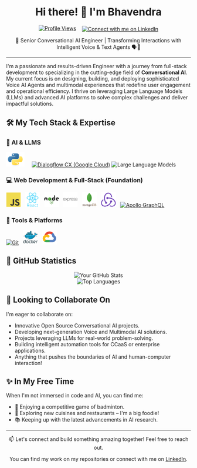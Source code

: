 <h1 align="center">Hi there! 👋 I'm Bhavendra</h1>

<p align="center"><a href="https://komarev.com/ghpvc/?username=bhaven01-geek&label=Profile%20Views&color=0e75b6&style=flat"><img src="https://komarev.com/ghpvc/?username=bhaven01-geek&label=Profile%20Views&color=0e75b6&style=flat" alt="Profile Views"/></a>
    
  <a href="https://www.linkedin.com/in/bhavendra-panchal-7425b81a4">
    <img align="center" src="https://img.icons8.com/fluent/48/000000/linkedin.png" alt="Connect with me on LinkedIn" height="50" />
  </a>
  <!-- Optional: Add other badges like Twitter, Portfolio, Email -->
  <!-- <a href="mailto:youremail@example.com"><img src="https://img.shields.io/badge/Email-Contact%20Me-red"></a> -->
</p>

<p align="center">
  🚀 Senior Conversational AI Engineer | Transforming Interactions with Intelligent Voice & Text Agents 🗣️💬
</p>

---

I'm a passionate and results-driven Engineer with a journey from full-stack development to specializing in the cutting-edge field of **Conversational AI**. My current focus is on designing, building, and deploying sophisticated Voice AI Agents and multimodal experiences that redefine user engagement and operational efficiency. I thrive on leveraging Large Language Models (LLMs) and advanced AI platforms to solve complex challenges and deliver impactful solutions.

## 🛠️ My Tech Stack & Expertise

### 🧠 AI & LLMS

<p align="left">
  <a href="https://www.python.org" target="_blank" rel="noreferrer">
    <img src="https://raw.githubusercontent.com/devicons/devicon/master/icons/python/python-original.svg" alt="Python" width="50" height="40"/></a>
<!--   <a href="https://python.langchain.com/" target="_blank" rel="noreferrer">
    <img src="https://raw.githubusercontent.com/langchain-ai/langchain/master/docs/static/img/brand/wordmark-color.svg" alt="Langchain" width="120" height="40"/>
    If the above Langchain logo doesn't render well or you prefer a smaller icon, search for a Langchain icon or use a generic AI badge 
    Example generic AI badge: <img src="https://img.shields.io/badge/Langchain-AI-orange?style=for-the-badge&logo=data:image/svg+xml;base64,... (find or make an SVG)"> 
  </a> -->
   
<!--   <a href="https://cloud.google.com/vertex-ai" target="_blank" rel="noreferrer">
    <img src="https://k21academy.com/wp-content/uploads/2024/10/vertex-ai-258x300.png" alt="Vertex AI (Google Cloud)" width="120" height="40"/>
     Or use a more specific Vertex AI logo if available
  </a> -->
   
  <a href="https://cloud.google.com/dialogflow/cx/docs" target="_blank" rel="noreferrer">
    <img src="https://ruslanmv.com/assets/images/posts/2022-01-06-ChatBot-with-Dialogflox-CX-in-Google-Cloud/logos.png" alt="Dialogflow CX (Google Cloud)" width="150" height="40"/></a>
    <!-- You can find a more specific Dialogflow logo or use text badge -->
    <!-- <img src="https://img.shields.io/badge/Dialogflow%20CX-4285F4?style=for-the-badge&logo=googlecloud&logoColor=white" alt="Dialogflow CX"/> -->
  <!-- For LLMs, Playbooks, CCaaS - these are concepts or specific tools. You might need generic icons or custom badges -->
  <img src="https://img.shields.io/badge/LLMs-🧠-blue?style=flat-square" alt="Large Language Models" height="40" width="100"/>
   
<!--   <img src="https://img.shields.io/badge/Playbooks-Automate-lightgrey?style=flat-square" alt="Playbooks" height="40"/> <!-- Replace with actual logo if available -->
<!--   <img src="https://img.shields.io/badge/CCaaS-Call_Center-success?style=flat-square" alt="CCaaS" height="40"/> <!-- Replace with actual logo if available -->
</p>

### 💻 Web Development & Full-Stack (Foundation)

<p align="left">
  <a href="https://developer.mozilla.org/en-US/docs/Web/JavaScript" target="_blank" rel="noreferrer">
    <img src="https://raw.githubusercontent.com/devicons/devicon/master/icons/javascript/javascript-original.svg" alt="JavaScript" width="40" height="40"/></a>
   
  <a href="https://reactjs.org/" target="_blank" rel="noreferrer">
    <img src="https://raw.githubusercontent.com/devicons/devicon/master/icons/react/react-original-wordmark.svg" alt="React" width="40" height="40"/></a>
   
  <a href="https://nodejs.org" target="_blank" rel="noreferrer">
    <img src="https://raw.githubusercontent.com/devicons/devicon/master/icons/nodejs/nodejs-original-wordmark.svg" alt="Node.js" width="40" height="40"/></a>
   
  <a href="https://expressjs.com" target="_blank" rel="noreferrer">
    <img src="https://raw.githubusercontent.com/devicons/devicon/master/icons/express/express-original-wordmark.svg" alt="Express.js" width="40" height="40"/></a>
    <!-- Note: The Express logo is black, might need ?theme=light from simpleicons.org if your GitHub theme is dark and this doesn't show well -->
    <!-- Alternative: <img src="https://cdn.simpleicons.org/express/FFFFFF" alt="Express.js" width="40" height="40"/> (white version) -->
   
  <a href="https://www.mongodb.com/" target="_blank" rel="noreferrer">
    <img src="https://raw.githubusercontent.com/devicons/devicon/master/icons/mongodb/mongodb-original-wordmark.svg" alt="MongoDB" width="40" height="40"/></a>
   
  <a href="https://redux.js.org" target="_blank" rel="noreferrer">
    <img src="https://raw.githubusercontent.com/devicons/devicon/master/icons/redux/redux-original.svg" alt="Redux" width="40" height="40"/></a>
   
  <a href="https://www.apollographql.com/" target="_blank" rel="noreferrer">
    <img src="https://miro.medium.com/v2/resize:fit:1200/1*WIdWCapkZ7UXr9ie-qBrYg.png" alt="Apollo GraphQL" width="80" height="50"/></a>
</p>

### 🔧 Tools & Platforms

<p align="left">
  <a href="https://git-scm.com/" target="_blank" rel="noreferrer">
    <img src="https://www.vectorlogo.zone/logos/git-scm/git-scm-icon.svg" alt="Git" width="40" height="40"/></a>
   
  <a href="https://www.docker.com/" target="_blank" rel="noreferrer">
    <img src="https://raw.githubusercontent.com/devicons/devicon/master/icons/docker/docker-original-wordmark.svg" alt="Docker" width="40" height="40"/></a>
   
  <a href="https://cloud.google.com/" target="_blank" rel="noreferrer">
    <img src="https://raw.githubusercontent.com/devicons/devicon/master/icons/googlecloud/googlecloud-original.svg" alt="Google Cloud Platform" width="40" height="40"/></a>
</p>

## 🌟 GitHub Statistics

<p align="center">
  <img src="https://github-readme-stats.vercel.app/api?username=bhaven01-geek&show_icons=true&theme=radical&rank_icon=github&hide_border=true" alt="Your GitHub Stats" />
  <br/>
  <img src="https://github-readme-stats.vercel.app/api/top-langs/?username=bhaven01-geek&layout=compact&theme=radical&hide_border=true" alt="Top Languages" />
</p>
<!-- You can also add a GitHub Streak Stats if you like:
<p align="center">
  <img src="https://github-readme-streak-stats.herokuapp.com/?user=your-github-username&theme=radical&hide_border=true" alt="GitHub Streak" />
</p>
-->

## 🤝 Looking to Collaborate On

I'm eager to collaborate on:

- Innovative Open Source Conversational AI projects.
- Developing next-generation Voice and Multimodal AI solutions.
- Projects leveraging LLMs for real-world problem-solving.
- Building intelligent automation tools for CCaaS or enterprise applications.
- Anything that pushes the boundaries of AI and human-computer interaction!

## ✨ In My Free Time

When I'm not immersed in code and AI, you can find me:

- 🏸 Enjoying a competitive game of badminton.
- 🍜 Exploring new cuisines and restaurants – I'm a big foodie!
- 📚 Keeping up with the latest advancements in AI research.

---

<p align="center">
  📫 Let's connect and build something amazing together! Feel free to reach out.
</p>
<p align="center">
  You can find my work on my repositories or connect with me on <a href="https://www.linkedin.com/in/bhavendra-panchal-7425b81a4">LinkedIn</a>.
</p>

